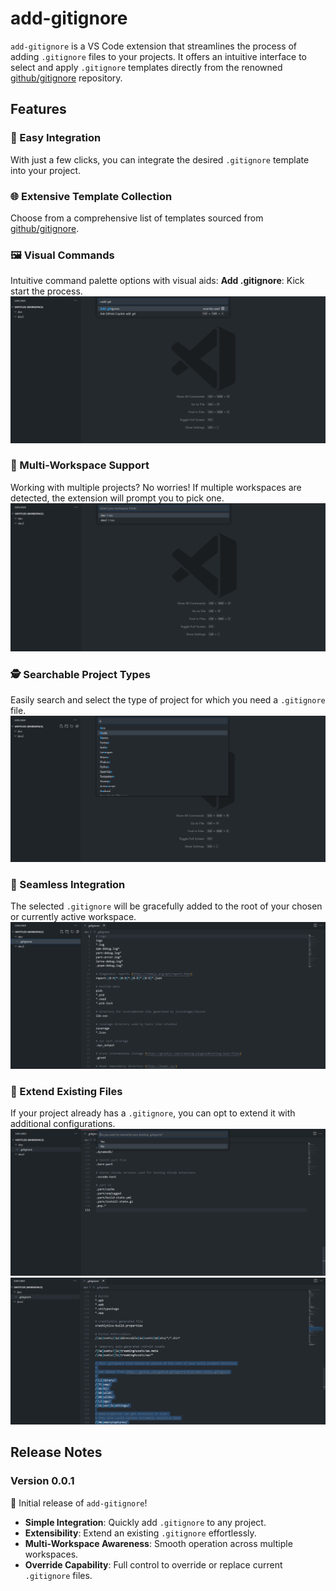 
# add-gitignore

`add-gitignore` is a VS Code extension that streamlines the process of adding `.gitignore` files to your projects. It offers an intuitive interface to select and apply `.gitignore` templates directly from the renowned [github/gitignore](https://github.com/github/gitignore) repository.

## Features

### 🚀 Easy Integration
With just a few clicks, you can integrate the desired `.gitignore` template into your project.

### 🌐 Extensive Template Collection
Choose from a comprehensive list of templates sourced from [github/gitignore](https://github.com/github/gitignore).

### 🖼️ Visual Commands
Intuitive command palette options with visual aids:
**Add .gitignore**: Kick start the process.
  ![Add .gitignore command](images/add_command.png)

### 🌌 Multi-Workspace Support
Working with multiple projects? No worries! If multiple workspaces are detected, the extension will prompt you to pick one.
![Chose workspace if multiple workspaces exists](images/multi_workspace.png)

### 🕵️ Searchable Project Types
Easily search and select the type of project for which you need a `.gitignore` file.
![Example of search for node](images/project_type.png)

### 🌱 Seamless Integration
The selected `.gitignore` will be gracefully added to the root of your chosen or currently active workspace.
![Node .gitignore added to select project](images/node_gitignore.png)

### 🔄 Extend Existing Files
If your project already has a `.gitignore`, you can opt to extend it with additional configurations.
![Extend existing .gitignore](images/existing.png)
![Extended .gitignore](images/extended.png)


## Release Notes

### Version 0.0.1

🎉 Initial release of `add-gitignore`!

- **Simple Integration**: Quickly add `.gitignore` to any project.
- **Extensibility**: Extend an existing `.gitignore` effortlessly.
- **Multi-Workspace Awareness**: Smooth operation across multiple workspaces.
- **Override Capability**: Full control to override or replace current `.gitignore` files.

